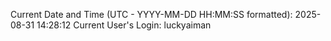 Current Date and Time (UTC - YYYY-MM-DD HH:MM:SS formatted): 2025-08-31 14:28:12
Current User's Login: luckyaiman
